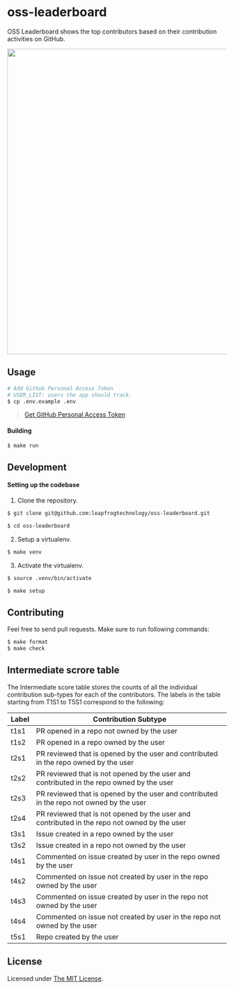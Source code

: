 # oss-leaderboard

OSS Leaderboard shows the top contributors based on their contribution activities on GitHub.

<img src = "https://i.imgur.com/T2dF0FX.png" width = "700">

## Usage

```bash
# Add Github Personal Access Token
# USER_LIST: users the app should track.
$ cp .env.example .env
```

> <a href="https://help.github.com/en/github/authenticating-to-github/creating-a-personal-access-token-for-the-command-line" target="_blank">Get GitHub Personal Access Token</a>

#### Building

```bash
$ make run
```

## Development

#### Setting up the codebase

1. Clone the repository.

```bash
$ git clone git@github.com:leapfrogtechnology/oss-leaderboard.git

$ cd oss-leaderboard
```

2. Setup a virtualenv.

```bash
$ make venv
```

3. Activate the virtualenv.

```bash
$ source .venv/bin/activate

$ make setup
```

## Contributing

Feel free to send pull requests.
Make sure to run following commands:

```bash
$ make format
$ make check
```

## Intermediate scrore table

The Intermediate score table stores the counts of all the individual contribution sub-types for each of the contributors.
The labels in the table starting from T1S1 to T5S1 correspond to the following:

| Label | Contribution Subtype                                                                         |
| ----- | -------------------------------------------------------------------------------------------- |
| t1s1  | PR opened in a repo not owned by the user                                                    |
| t1s2  | PR opened in a repo owned by the user                                                        |
| t2s1  | PR reviewed that is opened by the user and contributed in the repo owned by the user         |
| t2s2  | PR reviewed that is not opened by the user and contributed in the repo owned by the user     |
| t2s3  | PR reviewed that is opened by the user and contributed in the repo not owned by the user     |
| t2s4  | PR reviewed that is not opened by the user and contributed in the repo not owned by the user |
| t3s1  | Issue created in a repo owned by the user                                                    |
| t3s2  | Issue created in a repo not owned by the user                                                |
| t4s1  | Commented on issue created by user in the repo owned by the user                             |
| t4s2  | Commented on issue not created by user in the repo owned by the user                         |
| t4s3  | Commented on issue created by user in the repo not owned by the user                         |
| t4s4  | Commented on issue not created by user in the repo not owned by the user                     |
| t5s1  | Repo created by the user                                                                     |

## License

Licensed under [The MIT License](LICENSE).
